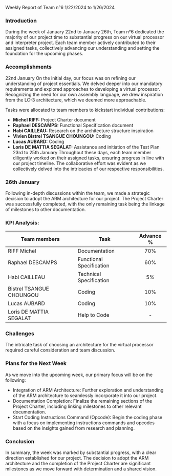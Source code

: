 Weekly Report of Team n°6
1/22/2024 to 1/26/2024

### Introduction
During the week of January 22nd to January 26th, Team n°6 dedicated the majority of our project time to substantial progress on our virtual processor and interpreter project. Each team member actively contributed to their assigned tasks, collectively advancing our understanding and setting the foundation for the upcoming phases.

### Accomplishments
22nd January
On the initial day, our focus was on refining our understanding of project essentials. We delved deeper into our mandatory requirements and explored approaches to developing a virtual processor. Recognizing the need for our own assembly language, we drew inspiration from the LC-3 architecture, which we deemed more approachable.

Tasks were allocated to team members to kickstart individual contributions:

- **Michel RIFF:** Project Charter document
- **Raphael DESCAMPS:** Functional Specification document
- **Habi CAILLEAU:** Research on the architecture structure inspiration
- **Vivien Bistrel TSANGUE CHOUNGOU:** Coding
- **Lucas AUBARD:** Coding
- **Loris DE MATTIA SEGALAT:** Assistance and initiation of the Test Plan
23rd to 25th January
Throughout these days, each team member diligently worked on their assigned tasks, ensuring progress in line with our project timeline. The collaborative effort was evident as we collectively delved into the intricacies of our respective responsibilities.

### 26th January
Following in-depth discussions within the team, we made a strategic decision to adopt the ARM architecture for our project. The Project Charter was successfully completed, with the only remaining task being the linkage of milestones to other documentation.

### KPI Analysis:

| Team members | Task | Advance % |
| ------------ | ---- | :-------: |
| RIFF Michel | Documentation | 70% |
| Raphael DESCAMPS | Functional Specification | 60% |
| Habi CAILLEAU | Technical Specification | 5% |
| Bistrel TSANGUE CHOUNGOU | Coding | 10% |
| Lucas AUBARD | Coding | 10% |
| Loris DE MATTIA SEGALAT | Help to Code | - |

### Challenges
The intricate task of choosing an architecture for the virtual processor required careful consideration and team discussion.
### Plans for the Next Week
As we move into the upcoming week, our primary focus will be on the following:

- Integration of ARM Architecture: Further exploration and understanding of the ARM architecture to seamlessly incorporate it into our project.
- Documentation Completion: Finalize the remaining sections of the Project Charter, including linking milestones to other relevant documentation.
- Start Coding Instructions Command (Opcode): Begin the coding phase with a focus on implementing instructions commands and opcodes based on the insights gained from research and planning.

### Conclusion
In summary, the week was marked by substantial progress, with a clear direction established for our project. The decision to adopt the ARM architecture and the completion of the Project Charter are significant milestones as we move forward with determination and a shared vision.